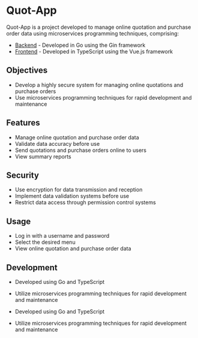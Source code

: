 # Quot-App

Quot-App is a project developed to manage online quotation and purchase order data using microservices programming techniques, comprising:

* [Backend](https://github.com/devmour/quot-app-backend) - Developed in Go using the Gin framework
* [Frontend](https://github.com/devmour/quot-app-frontend) - Developed in TypeScript using the Vue.js framework

## Objectives

* Develop a highly secure system for managing online quotations and purchase orders
* Use microservices programming techniques for rapid development and maintenance

## Features

* Manage online quotation and purchase order data
* Validate data accuracy before use
* Send quotations and purchase orders online to users
* View summary reports

## Security

* Use encryption for data transmission and reception
* Implement data validation systems before use
* Restrict data access through permission control systems

## Usage

* Log in with a username and password
* Select the desired menu
* View online quotation and purchase order data

## Development

* Developed using Go and TypeScript
* Utilize microservices programming techniques for rapid development and maintenance


* Developed using Go and TypeScript
* Utilize microservices programming techniques for rapid development and maintenance

